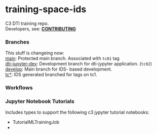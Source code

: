 
# training-space-ids

C3 DTI training repo.  
Developers, see: **[CONTRIBUTING](https://github.com/c3aidti/training-space-ids/blob/main/.github/CONTRIBUTING.md)**

### Branches
This stuff is changeing now:  
[main](): Protected main branch. Associated with `tc01` tag  
[dti-jupyter-dev](): Development branch for dti-jypyter application. (`tc02`)  
[develop](): Main branch for IDS- based development.  
[tc*](): IDS generated branched for tags on tc1.  

### Workflows

### Jupyter Notebook Tutorials
Includes types to support the following c3 jypyter tutorial notebooks:  
* TutorialMLTrainingJob
* 
